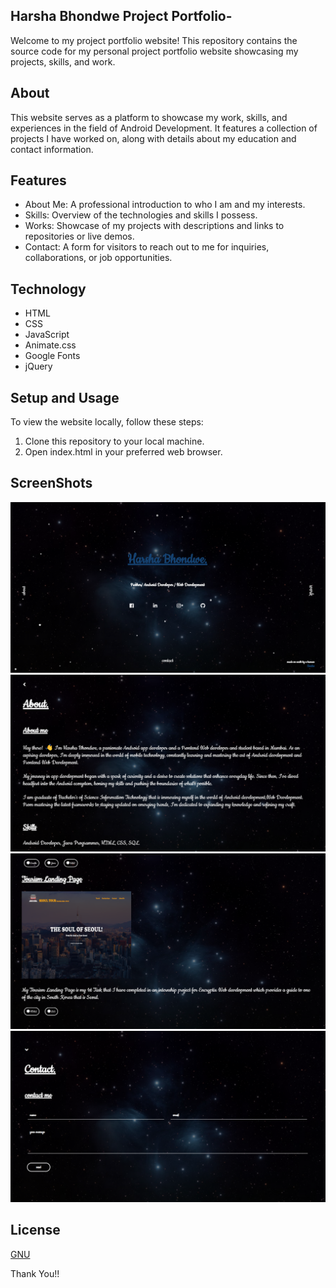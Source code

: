 ## Harsha Bhondwe Project Portfolio-
Welcome to my project portfolio website! This repository contains the source code for my personal project portfolio website showcasing my projects, skills, and work.

## About
This website serves as a platform to showcase my work, skills, and experiences in the field of Android Development. It features a collection of projects I have worked on, along with details about my education and contact information.

## Features
- About Me: A professional introduction to who I am and my interests. 
- Skills: Overview of the technologies and skills I possess.
- Works: Showcase of my projects with descriptions and links to repositories or live demos.
- Contact: A form for visitors to reach out to me for inquiries, collaborations, or job opportunities.

## Technology
- HTML
- CSS
- JavaScript
- Animate.css
- Google Fonts
- jQuery

## Setup and Usage
To view the website locally, follow these steps:

1. Clone this repository to your local machine.
2. Open index.html in your preferred web browser.

## ScreenShots
![alt text](<Images/Screenshot 2024-05-11 132414.png>)
![alt text](<Images/Screenshot 2024-05-11 132349.png>)
![alt text](<Images/Screenshot 2024-05-11 132321.png>)
![alt text](<Images/Screenshot 2024-05-11 132623.png>)

## License
[GNU](LICENSE)
 
Thank You!!
